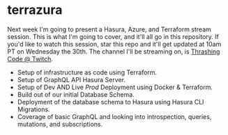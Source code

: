 # terrazura

Next week I'm going to present a Hasura, Azure, and Terraform stream session. This is what I'm going to cover, and it'll all go in this repository. If you'd like to watch this session, star this repo and it'll get updated at 10am PT on Wednesday the 30th. The channel I'll be streaming on, is [Thrashing Code @ Twitch](https://www.twitch.tv/thrashingcode).

* Setup of infrastructure as code using Terraform.
* Setup of GraphQL API Hasura Server.
* Setup of Dev AND Live *Prod* Deployment using Docker & Terraform.
* Build out of our initial Database Schema.
* Deployment of the database schema to Hasura using Hasura CLI Migrations.
* Coverage of basic GraphQL and looking into introspection, queries, mutations, and subscriptions.
